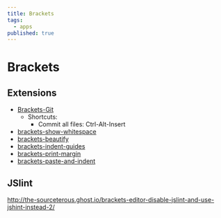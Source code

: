 ```yaml
---
title: Brackets
tags:
  - apps
published: true
---
```


# Brackets

## Extensions

* [Brackets-Git](https://github.com/zaggino/brackets-git)
	- Shortcuts:
    	* Commit all files: Ctrl-Alt-Insert
* [brackets-show-whitespace](https://github.com/DennisKehrig/brackets-show-whitespace)
* [brackets-beautify](https://github.com/brackets-beautify/brackets-beautify)
* [brackets-indent-guides](https://github.com/lkcampbell/brackets-indent-guides)
* [brackets-print-margin](https://github.com/Hirse/brackets-print-margin) 
* [brackets-paste-and-indent](https://github.com/ahuth/brackets-paste-and-indent)


## JSlint

http://the-sourceterous.ghost.io/brackets-editor-disable-jslint-and-use-jshint-instead-2/